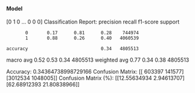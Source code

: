#### Model
[0 1 0 ... 0 0 0]
Classification Report:
              precision    recall  f1-score   support

           0       0.17      0.81      0.28    744974
           1       0.88      0.26      0.40   4060539

    accuracy                           0.34   4805513
   macro avg       0.52      0.53      0.34   4805513
weighted avg       0.77      0.34      0.38   4805513

Accuracy: 0.34364738998729166
Confusion Matrix:
[[ 603397  141577]
 [3012534 1048005]]
Confusion Matrix (%):
[[12.55634934  2.94613707]
 [62.68912393 21.80838966]]
